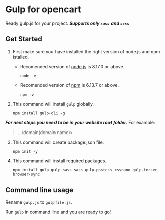 # Gulp for opencart
Ready gulp.js for your project.
***Supports only ```sass``` and ```scss```***

## Get Started
1. First make sure you have installed the right version of node.js and npm istalled.

    - Recomended version of [node.js](https://nodejs.org/en/) is 8.17.0 or above.
      ```
      node -v
      ```

    - Recomended version of [npm](https://docs.npmjs.com/downloading-and-installing-node-js-and-npm) is 6.13.7 or above.
      ```
      npm -v
      ```

2. This command will install ```gulp``` globally.

    ```
    npm install gulp-cli -g
    ```

***For next steps you need to be in your website root folder.***
For example:
> ...\domain\(domain name)>
    
3. This command will create package.json file.
    ```
    npm init -y
    ```

4. This command will install required packages.
    ```
    npm install gulp gulp-sass sass gulp-postcss cssnano gulp-terser browser-sync
    ```

## Command line usage
Rename ```gulp.js``` to ```gulpfile.js```. 

Run ```gulp``` in command line and you are ready to go! 

